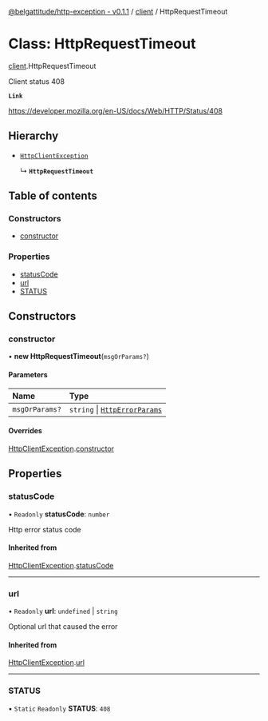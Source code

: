 [@belgattitude/http-exception - v0.1.1](../README.md) / [client](../modules/client.md) / HttpRequestTimeout

# Class: HttpRequestTimeout

[client](../modules/client.md).HttpRequestTimeout

Client status 408

**`Link`**

https://developer.mozilla.org/en-US/docs/Web/HTTP/Status/408

## Hierarchy

- [`HttpClientException`](base.HttpClientException.md)

  ↳ **`HttpRequestTimeout`**

## Table of contents

### Constructors

- [constructor](client.HttpRequestTimeout.md#constructor)

### Properties

- [statusCode](client.HttpRequestTimeout.md#statuscode)
- [url](client.HttpRequestTimeout.md#url)
- [STATUS](client.HttpRequestTimeout.md#status)

## Constructors

### constructor

• **new HttpRequestTimeout**(`msgOrParams?`)

#### Parameters

| Name           | Type                                                                 |
| :------------- | :------------------------------------------------------------------- |
| `msgOrParams?` | `string` \| [`HttpErrorParams`](../modules/types.md#httperrorparams) |

#### Overrides

[HttpClientException](base.HttpClientException.md).[constructor](base.HttpClientException.md#constructor)

## Properties

### statusCode

• `Readonly` **statusCode**: `number`

Http error status code

#### Inherited from

[HttpClientException](base.HttpClientException.md).[statusCode](base.HttpClientException.md#statuscode)

---

### url

• `Readonly` **url**: `undefined` \| `string`

Optional url that caused the error

#### Inherited from

[HttpClientException](base.HttpClientException.md).[url](base.HttpClientException.md#url)

---

### STATUS

▪ `Static` `Readonly` **STATUS**: `408`
